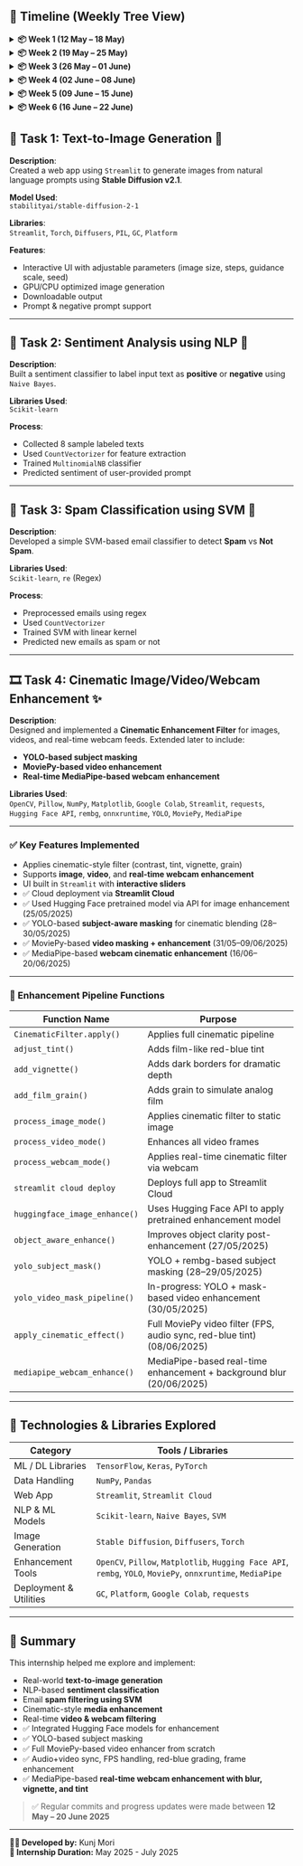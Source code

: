 ## 📅 Timeline (Weekly Tree View)

<details>
<summary><strong>📦 Week 1 (12 May – 18 May)</strong></summary>

| Date       | Day        | Activity                                                                 |
|------------|------------|--------------------------------------------------------------------------|
| 12/05/2025 | Monday     | Studied `NumPy`, `Pandas`, `Keras`, `TensorFlow`, `PyTorch`              |
| 13/05/2025 | Tuesday    | Continued exploration of ML/DL libraries                                 |
| 14/05/2025 | Wednesday  | ✅ Completed **Task 1**: Text-to-Image Generator using Stable Diffusion  |
| 15/05/2025 | Thursday   | ✅ Completed **Task 2**: Sentiment Analysis using NLP                    |
| 16/05/2025 | Friday     | ✅ Completed **Task 3**: Email Spam Classification using SVM             |
| 17/05/2025 | Saturday   | 📌 Started **Task 4**: Researched Image/Video Enhancement techniques     |
| 18/05/2025 | Sunday     | ✅ Implemented cinematic filter for **Image Enhancement**                |

</details>

<details>
<summary><strong>📦 Week 2 (19 May – 25 May)</strong></summary>

| Date       | Day        | Activity                                                                 |
|------------|------------|--------------------------------------------------------------------------|
| 19/05/2025 | Monday     | ✅ Extended functionality to **Video & Webcam** with `Streamlit` UI      |
| 20/05/2025 | Tuesday    | ✅ Successfully enhanced **Video** with reduced pixel distortion         |
| 22/05/2025 | Thursday   | ✅ Completed **Real-time Enhancement** using **Webcam Feed**             |
| 23/05/2025 | Friday     | ✅ Deployed Full **Cinematic Filter Studio** via **Streamlit Cloud**     |
| 24/05/2025 | Saturday   | 📌 Researched and fixed **frame capture issues** in deployed webcam mode |
| 25/05/2025 | Sunday     | ✅ Implemented **Hugging Face API** for predefined model-based enhancement |

</details>

<details>
<summary><strong>📦 Week 3 (26 May – 01 June)</strong></summary>

| Date       | Day        | Activity                                                                 |
|------------|------------|--------------------------------------------------------------------------|
| 26/05/2025 | Monday     | 📌 Researched **image quality improvement** techniques post-enhancement |
| 27/05/2025 | Tuesday    | ✅ Improved enhancement quality with **object-aware filtering**          |
| 28/05/2025 | Wednesday  | ✅ Added **YOLO-based subject masking** for focused cinematic enhancement |
| 29/05/2025 | Thursday   | ✅ Applied **YOLO masking** successfully on images                       |
| 30/05/2025 | Friday     | 📌 Researched **YOLO + masking** for **video enhancement**              |
| 31/05/2025 | Saturday   | Started working on **video masking module**; achieved 20% filtering     |

</details>

<details>
<summary><strong>📦 Week 4 (02 June – 08 June)</strong></summary>

| Date       | Day        | Activity                                                                 |
|------------|------------|--------------------------------------------------------------------------|
| 01–02/06   | Sun–Mon    | ✅ Researched and restarted video enhancement using `MoviePy` from scratch |
| 03–04/06   | Tue–Wed    | ✅ Developed working pipeline for **video+audio** processing, FPS/frame merging |
| 05/06/2025 | Thursday   | ✅ Started coding file upload + processing logic                         |
| 06–07/06   | Fri–Sat    | ✅ Developed **cinematic effect functions** using MoviePy + OpenCV        |
| 08/06/2025 | Sunday     | ✅ Finalized `apply_cinematic_effect()` with border, color grading, and output |

</details>

<details>
<summary><strong>📦 Week 5 (09 June – 15 June)</strong></summary>

| Date       | Day        | Activity                                                                 |
|------------|------------|--------------------------------------------------------------------------|
| 10/06/2025 | Monday     | ✅ Fine-tuned **YOLO-based video enhancement** pipeline                  |
| 11/06/2025 | Tuesday    | ✅ Tested on **human-focused videos**, improved clarity and accuracy     |
| 12/06/2025 | Wednesday  | ✅ Fixed **video enhancement stability and transitions**                 |
| 13/06/2025 | Thursday   | ✅ Final improvements in object-aware filtering for **video**            |
| 14/06/2025 | Friday     | ✅ Fine-tuned model post-processing for enhanced results                 |
| 15/06/2025 | Saturday   | ✅ Finalized detection model + filter combination                        |

</details>

<details>
<summary><strong>📦 Week 6 (16 June – 22 June)</strong></summary>

| Date       | Day        | Activity                                                                 |
|------------|------------|--------------------------------------------------------------------------|
| 16/06/2025 | Sunday     | 🔍 Started researching **webcam-based real-time cinematic enhancement** |
| 17/06/2025 | Monday     | 🔍 Continued segmentation and real-time video background studies         |
| 18/06/2025 | Tuesday    | ✅ Started development of **MediaPipe-based segmentation** model         |
| 19/06/2025 | Wednesday  | ✅ Local implementation with **virtualenv + OpenCV**                     |
| 20/06/2025 | Thursday   | ✅ Real-time filter with **MediaPipe + vignette + blur + color grading** |
| 21/06/2025 | Friday     | 🔄 Testing integration with webcam feed (real-time pipeline)             |
| 22/06/2025 | Saturday   | ✅ Full setup tested across different lighting conditions                |

</details>

## 🔧 Task 1: Text-to-Image Generation 🎨

**Description**:  
Created a web app using `Streamlit` to generate images from natural language prompts using **Stable Diffusion v2.1**.

**Model Used**:  
`stabilityai/stable-diffusion-2-1`

**Libraries**:  
`Streamlit`, `Torch`, `Diffusers`, `PIL`, `GC`, `Platform`

**Features**:
- Interactive UI with adjustable parameters (image size, steps, guidance scale, seed)
- GPU/CPU optimized image generation
- Downloadable output
- Prompt & negative prompt support

---

## 💬 Task 2: Sentiment Analysis using NLP 🧾

**Description**:  
Built a sentiment classifier to label input text as **positive** or **negative** using `Naive Bayes`.

**Libraries Used**:  
`Scikit-learn`

**Process**:
- Collected 8 sample labeled texts
- Used `CountVectorizer` for feature extraction
- Trained `MultinomialNB` classifier
- Predicted sentiment of user-provided prompt

---

## 📧 Task 3: Spam Classification using SVM 🚫

**Description**:  
Developed a simple SVM-based email classifier to detect **Spam** vs **Not Spam**.

**Libraries Used**:  
`Scikit-learn`, `re` (Regex)

**Process**:
- Preprocessed emails using regex
- Used `CountVectorizer`
- Trained SVM with linear kernel
- Predicted new emails as spam or not

---

## 🎞️ Task 4: Cinematic Image/Video/Webcam Enhancement ✨

**Description**:  
Designed and implemented a **Cinematic Enhancement Filter** for images, videos, and real-time webcam feeds. Extended later to include:
- **YOLO-based subject masking**
- **MoviePy-based video enhancement**
- **Real-time MediaPipe-based webcam enhancement**

**Libraries Used**:  
`OpenCV`, `Pillow`, `NumPy`, `Matplotlib`, `Google Colab`, `Streamlit`, `requests`,  
`Hugging Face API`, `rembg`, `onnxruntime`, `YOLO`, `MoviePy`, `MediaPipe`

---

### ✅ Key Features Implemented

- Applies cinematic-style filter (contrast, tint, vignette, grain)
- Supports **image**, **video**, and **real-time webcam enhancement**
- UI built in `Streamlit` with **interactive sliders**
- ✅ Cloud deployment via **Streamlit Cloud**
- ✅ Used Hugging Face pretrained model via API for image enhancement (25/05/2025)
- ✅ YOLO-based **subject-aware masking** for cinematic blending (28–30/05/2025)
- ✅ MoviePy-based **video masking + enhancement** (31/05–09/06/2025)
- ✅ MediaPipe-based **webcam cinematic enhancement** (16/06–20/06/2025)

---

### 📌 Enhancement Pipeline Functions

| Function Name                 | Purpose                                                                 |
|------------------------------|-------------------------------------------------------------------------|
| `CinematicFilter.apply()`     | Applies full cinematic pipeline                                         |
| `adjust_tint()`               | Adds film-like red-blue tint                                            |
| `add_vignette()`              | Adds dark borders for dramatic depth                                    |
| `add_film_grain()`            | Adds grain to simulate analog film                                      |
| `process_image_mode()`        | Applies cinematic filter to static image                                |
| `process_video_mode()`        | Enhances all video frames                                               |
| `process_webcam_mode()`       | Applies real-time cinematic filter via webcam                           |
| `streamlit cloud deploy`      | Deploys full app to Streamlit Cloud                                     |
| `huggingface_image_enhance()` | Uses Hugging Face API to apply pretrained enhancement model             |
| `object_aware_enhance()`      | Improves object clarity post-enhancement (27/05/2025)                   |
| `yolo_subject_mask()`         | YOLO + rembg-based subject masking (28–29/05/2025)                      |
| `yolo_video_mask_pipeline()`  | In-progress: YOLO + mask-based video enhancement (30/05/2025)           |
| `apply_cinematic_effect()`    | Full MoviePy video filter (FPS, audio sync, red-blue tint) (08/06/2025)|
| `mediapipe_webcam_enhance()`  | MediaPipe-based real-time enhancement + background blur (20/06/2025)    |

---

## 📌 Technologies & Libraries Explored

| Category             | Tools / Libraries                                |
|----------------------|--------------------------------------------------|
| ML / DL Libraries    | `TensorFlow`, `Keras`, `PyTorch`                 |
| Data Handling        | `NumPy`, `Pandas`                                |
| Web App              | `Streamlit`, `Streamlit Cloud`                   |
| NLP & ML Models      | `Scikit-learn`, `Naive Bayes`, `SVM`             |
| Image Generation     | `Stable Diffusion`, `Diffusers`, `Torch`         |
| Enhancement Tools    | `OpenCV`, `Pillow`, `Matplotlib`, `Hugging Face API`, `rembg`, `YOLO`, `MoviePy`, `onnxruntime`, `MediaPipe` |
| Deployment & Utilities | `GC`, `Platform`, `Google Colab`, `requests`    |

---

## 🚀 Summary

This internship helped me explore and implement:
- Real-world **text-to-image generation**
- NLP-based **sentiment classification**
- Email **spam filtering using SVM**
- Cinematic-style **media enhancement**
- Real-time **video & webcam filtering**
- ✅ Integrated Hugging Face models for enhancement
- ✅ YOLO-based subject masking
- ✅ Full MoviePy-based video enhancer from scratch
- ✅ Audio+video sync, FPS handling, red-blue grading, frame enhancement
- ✅ MediaPipe-based **real-time webcam enhancement with blur, vignette, and tint**

> ✅ Regular commits and progress updates were made between **12 May – 20 June 2025**

---

**👨‍💻 Developed by:** Kunj Mori  
**📅 Internship Duration:** May 2025 - July 2025
